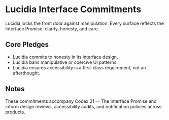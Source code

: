 # Lucidia Interface Commitments

Lucidia locks the front door against manipulation. Every surface reflects the Interface Promise: clarity, honesty, and care.

## Core Pledges
- Lucidia commits to honesty in its interface design.
- Lucidia bans manipulative or coercive UI patterns.
- Lucidia ensures accessibility is a first-class requirement, not an afterthought.

## Notes
These commitments accompany Codex 21 — The Interface Promise and inform design reviews, accessibility audits, and notification policies across products.
